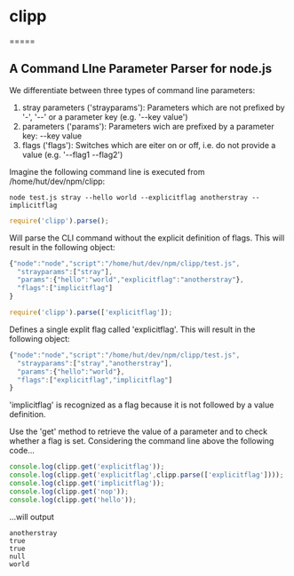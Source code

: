 # clipp
=====

## A Command LIne Parameter Parser for node.js

We differentiate between three types of command line parameters:

1. stray parameters ('strayparams'): Parameters which are not prefixed by '-', '--' or a parameter key (e.g. '--key value')
2. parameters ('params'): Parameters wich are prefixed by a parameter key: --key value
3. flags ('flags'): Switches which are eiter on or off, i.e. do not provide a value (e.g. '--flag1 --flag2')

Imagine the following command line is executed from /home/hut/dev/npm/clipp: 

    node test.js stray --hello world --explicitflag anotherstray --implicitflag

```javascript
require('clipp').parse();
```

Will parse the CLI command without the explicit definition of flags. This will result in the following object:
```javascript
{"node":"node","script":"/home/hut/dev/npm/clipp/test.js",
  "strayparams":["stray"],
  "params":{"hello":"world","explicitflag":"anotherstray"},
  "flags":["implicitflag"]
}
```

```javascript
require('clipp').parse(['explicitflag']);
```

Defines a single explit flag called 'explicitflag'. This will result in the following object:
```javascript
{"node":"node","script":"/home/hut/dev/npm/clipp/test.js",
  "strayparams":["stray","anotherstray"],
  "params":{"hello":"world"},
  "flags":["explicitflag","implicitflag"]
}
```

'implicitflag' is recognized as a flag because it is not followed by a value definition.

Use the 'get' method to retrieve the value of a parameter and to check whether a flag is set. Considering the command line above the following code...

```javascript
console.log(clipp.get('explicitflag'));
console.log(clipp.get('explicitflag',clipp.parse(['explicitflag'])));
console.log(clipp.get('implicitflag'));
console.log(clipp.get('nop'));
console.log(clipp.get('hello'));
```

...will output

```
anotherstray
true
true
null
world
```
